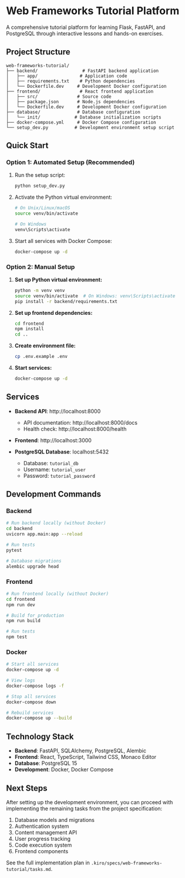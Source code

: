 # Web Frameworks Tutorial Platform

A comprehensive tutorial platform for learning Flask, FastAPI, and PostgreSQL through interactive lessons and hands-on exercises.

## Project Structure

```
web-frameworks-tutorial/
├── backend/                 # FastAPI backend application
│   ├── app/                # Application code
│   ├── requirements.txt    # Python dependencies
│   └── Dockerfile.dev     # Development Docker configuration
├── frontend/               # React frontend application
│   ├── src/               # Source code
│   ├── package.json       # Node.js dependencies
│   └── Dockerfile.dev     # Development Docker configuration
├── database/              # Database configuration
│   └── init/             # Database initialization scripts
├── docker-compose.yml     # Docker Compose configuration
└── setup_dev.py          # Development environment setup script
```

## Quick Start

### Option 1: Automated Setup (Recommended)

1. Run the setup script:
   ```bash
   python setup_dev.py
   ```

2. Activate the Python virtual environment:
   ```bash
   # On Unix/Linux/macOS
   source venv/bin/activate
   
   # On Windows
   venv\Scripts\activate
   ```

3. Start all services with Docker Compose:
   ```bash
   docker-compose up -d
   ```

### Option 2: Manual Setup

1. **Set up Python virtual environment:**
   ```bash
   python -m venv venv
   source venv/bin/activate  # On Windows: venv\Scripts\activate
   pip install -r backend/requirements.txt
   ```

2. **Set up frontend dependencies:**
   ```bash
   cd frontend
   npm install
   cd ..
   ```

3. **Create environment file:**
   ```bash
   cp .env.example .env
   ```

4. **Start services:**
   ```bash
   docker-compose up -d
   ```

## Services

- **Backend API**: http://localhost:8000
  - API documentation: http://localhost:8000/docs
  - Health check: http://localhost:8000/health

- **Frontend**: http://localhost:3000

- **PostgreSQL Database**: localhost:5432
  - Database: `tutorial_db`
  - Username: `tutorial_user`
  - Password: `tutorial_password`

## Development Commands

### Backend
```bash
# Run backend locally (without Docker)
cd backend
uvicorn app.main:app --reload

# Run tests
pytest

# Database migrations
alembic upgrade head
```

### Frontend
```bash
# Run frontend locally (without Docker)
cd frontend
npm run dev

# Build for production
npm run build

# Run tests
npm test
```

### Docker
```bash
# Start all services
docker-compose up -d

# View logs
docker-compose logs -f

# Stop all services
docker-compose down

# Rebuild services
docker-compose up --build
```

## Technology Stack

- **Backend**: FastAPI, SQLAlchemy, PostgreSQL, Alembic
- **Frontend**: React, TypeScript, Tailwind CSS, Monaco Editor
- **Database**: PostgreSQL 15
- **Development**: Docker, Docker Compose

## Next Steps

After setting up the development environment, you can proceed with implementing the remaining tasks from the project specification:

1. Database models and migrations
2. Authentication system
3. Content management API
4. User progress tracking
5. Code execution system
6. Frontend components

See the full implementation plan in `.kiro/specs/web-frameworks-tutorial/tasks.md`.